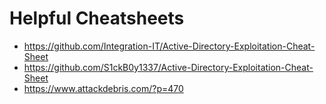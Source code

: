 # Helpful Cheatsheets
 - https://github.com/Integration-IT/Active-Directory-Exploitation-Cheat-Sheet
 - https://github.com/S1ckB0y1337/Active-Directory-Exploitation-Cheat-Sheet
 - https://www.attackdebris.com/?p=470
